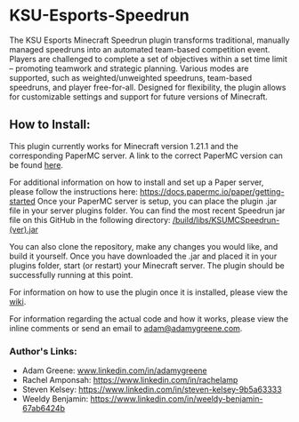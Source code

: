 # KSU-Esports-Speedrun

The KSU Esports Minecraft Speedrun plugin transforms traditional, manually managed speedruns into an automated team-based competition event. Players are challenged to
complete a set of objectives within a set time limit – promoting teamwork and strategic planning. Various modes are supported, such as weighted/unweighted speedruns,
team-based speedruns, and player free-for-all. Designed for flexibility, the plugin allows for customizable settings and support for future versions of Minecraft.

## How to Install:


This plugin currently works for Minecraft version 1.21.1 and the corresponding PaperMC server. A link to the correct PaperMC version can be found [here](https://api.papermc.io/v2/projects/paper/versions/1.20.1/builds/196/downloads/paper-1.20.1-196.jar). 


For additional information on how to install and set up a Paper server, please follow the instructions here: https://docs.papermc.io/paper/getting-started
Once your PaperMC server is setup, you can place the plugin .jar file in your server plugins folder. You can find the most recent Speedrun jar file on this GitHub in the following directory: [/build/libs/KSUMCSpeedrun-(ver).jar](https://github.com/KSU-Team-speedrun/KSU-Esports-Speedrun/tree/main/build/libs)


You can also clone the repository, make any changes you would like, and build it yourself.
Once you have downloaded the .jar and placed it in your plugins folder, start (or restart) your Minecraft server. The plugin should be successfully running at this point.


For information on how to use the plugin once it is installed, please view the [wiki](https://github.com/KSU-Team-speedrun/KSU-Esports-Speedrun/wiki).


For information regarding the actual code and how it works, please view the inline comments or send an email to adam@adamygreene.com.


### Author's Links:
- Adam Greene: www.linkedin.com/in/adamygreene
- Rachel Amponsah: https://www.linkedin.com/in/rachelamp
- Steven Kelsey: https://www.linkedin.com/in/steven-kelsey-9b5a63333
- Weeldy Benjamin: https://www.linkedin.com/in/weeldy-benjamin-67ab6424b
